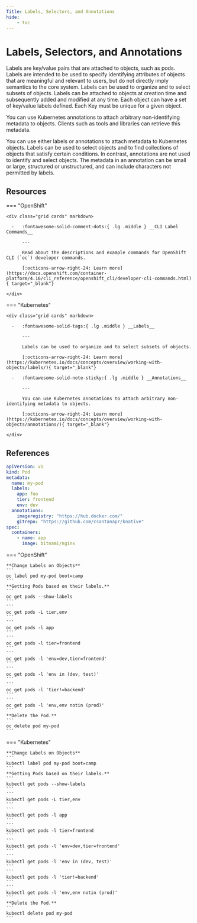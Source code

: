 ```yaml
---
Title: Labels, Selectors, and Annotations
hide:
    - toc
---
```

# Labels, Selectors, and Annotations

Labels are key/value pairs that are attached to objects, such as pods. Labels are intended to be used to specify identifying attributes of objects that are meaningful and relevant to users, but do not directly imply semantics to the core system. Labels can be used to organize and to select subsets of objects. Labels can be attached to objects at creation time and subsequently added and modified at any time. Each object can have a set of key/value labels defined. Each Key must be unique for a given object.

You can use Kubernetes annotations to attach arbitrary non-identifying metadata to objects. Clients such as tools and libraries can retrieve this metadata.

You can use either labels or annotations to attach metadata to Kubernetes objects. Labels can be used to select objects and to find collections of objects that satisfy certain conditions. In contrast, annotations are not used to identify and select objects. The metadata in an annotation can be small or large, structured or unstructured, and can include characters not permitted by labels.

## Resources

=== "OpenShift"

    <div class="grid cards" markdown>

      -   :fontawesome-solid-comment-dots:{ .lg .middle } __CLI Label Commands__

          ---

          Read about the descriptions and example commands for OpenShift CLI (`oc`) developer commands.

          [:octicons-arrow-right-24: Learn more](https://docs.openshift.com/container-platform/4.16/cli_reference/openshift_cli/developer-cli-commands.html){ target="_blank"}

    </div>

=== "Kubernetes"

    <div class="grid cards" markdown>

      -   :fontawesome-solid-tags:{ .lg .middle } __Labels__

          ---

          Labels can be used to organize and to select subsets of objects.

          [:octicons-arrow-right-24: Learn more](https://kubernetes.io/docs/concepts/overview/working-with-objects/labels/){ target="_blank"}

      -   :fontawesome-solid-note-sticky:{ .lg .middle } __Annotations__

          ---

          You can use Kubernetes annotations to attach arbitrary non-identifying metadata to objects.

          [:octicons-arrow-right-24: Learn more](https://kubernetes.io/docs/concepts/overview/working-with-objects/annotations/){ target="_blank"}

    </div>

## References

```yaml
apiVersion: v1
kind: Pod
metadata:
  name: my-pod
  labels:
    app: foo
    tier: frontend
    env: dev
  annotations:
    imageregistry: "https://hub.docker.com/"
    gitrepo: "https://github.com/csantanapr/knative"
spec:
  containers:
    - name: app
      image: bitnami/nginx
```

=== "OpenShift"

    **Change Labels on Objects**
    ```
    oc label pod my-pod boot=camp
    ```
    **Getting Pods based on their labels.**
    ```
    oc get pods --show-labels
    ```
    ```
    oc get pods -L tier,env
    ```
    ```
    oc get pods -l app
    ```
    ```
    oc get pods -l tier=frontend
    ```
    ```
    oc get pods -l 'env=dev,tier=frontend'
    ```
    ```
    oc get pods -l 'env in (dev, test)'
    ```
    ```
    oc get pods -l 'tier!=backend'
    ```
    ```
    oc get pods -l 'env,env notin (prod)'
    ```
    **Delete the Pod.**
    ```
    oc delete pod my-pod
    ```

=== "Kubernetes"

    **Change Labels on Objects**
    ```
    kubectl label pod my-pod boot=camp
    ```
    **Getting Pods based on their labels.**
    ```
    kubectl get pods --show-labels
    ```
    ```
    kubectl get pods -L tier,env
    ```
    ```
    kubectl get pods -l app
    ```
    ```
    kubectl get pods -l tier=frontend
    ```
    ```
    kubectl get pods -l 'env=dev,tier=frontend'
    ```
    ```
    kubectl get pods -l 'env in (dev, test)'
    ```
    ```
    kubectl get pods -l 'tier!=backend'
    ```
    ```
    kubectl get pods -l 'env,env notin (prod)'
    ```
    **Delete the Pod.**
    ```
    kubectl delete pod my-pod
    ```
